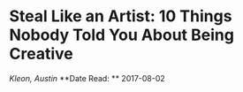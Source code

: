 # Steal Like an Artist: 10 Things Nobody Told You About Being Creative
*Kleon, Austin*
**Date Read: ** 2017-08-02